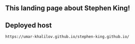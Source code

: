 ## This landing page about Stephen King!

## Deployed host

```http request
https://umar-khalilov.github.io/stephen-king.github.io/
```